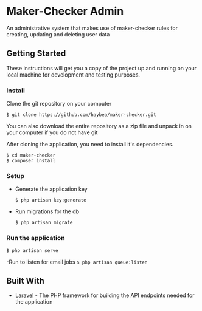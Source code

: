 # Maker-Checker Admin
An administrative system that makes use of maker-checker rules for creating, updating and deleting user data

## Getting Started
These instructions will get you a copy of the project up and running on your local machine for development and testing purposes.

### Install
Clone the git repository on your computer

```$ git clone https://github.com/haybea/maker-checker.git```


You can also download the entire repository as a zip file and unpack in on your computer if you do not have git

After cloning the application, you need to install it's dependencies. 

```
$ cd maker-checker
$ composer install
```


### Setup
- Generate the application key

  ```$ php artisan key:generate```


- Run migrations for the db

  ```$ php artisan migrate```

### Run the application

  ```$ php artisan serve```
  
  -Run to listen for email jobs
  ```$ php artisan queue:listen```


## Built With
* [Laravel](https://laravel.com) - The PHP framework for building the API endpoints needed for the application
